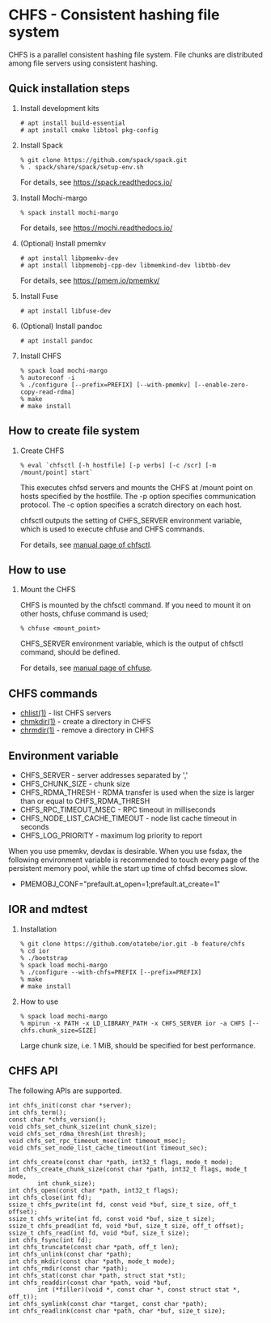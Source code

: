 # CHFS - Consistent hashing file system

CHFS is a parallel consistent hashing file system.  File chunks are distributed among file servers using consistent hashing.

## Quick installation steps

1. Install development kits

       # apt install build-essential
       # apt install cmake libtool pkg-config

1. Install Spack

       % git clone https://github.com/spack/spack.git
       % . spack/share/spack/setup-env.sh

   For details, see https://spack.readthedocs.io/

1. Install Mochi-margo

       % spack install mochi-margo

   For details, see https://mochi.readthedocs.io/

1. (Optional) Install pmemkv

       # apt install libpmemkv-dev
       # apt install libpmemobj-cpp-dev libmemkind-dev libtbb-dev

   For details, see https://pmem.io/pmemkv/

1. Install Fuse

       # apt install libfuse-dev

1. (Optional) Install pandoc

       # apt install pandoc

1. Install CHFS

       % spack load mochi-margo
       % autoreconf -i
       % ./configure [--prefix=PREFIX] [--with-pmemkv] [--enable-zero-copy-read-rdma]
       % make
       # make install

## How to create file system

1. Create CHFS

       % eval `chfsctl [-h hostfile] [-p verbs] [-c /scr] [-m /mount/point] start`

   This executes chfsd servers and mounts the CHFS at /mount point on hosts specified by the hostfile.  The -p option specifies communication protocol.  The -c option specifies a scratch directory on each host.

   chfsctl outputs the setting of CHFS_SERVER environment variable, which is used to execute chfuse and CHFS commands.

   For details, see [manual page of chfsctl](doc/chfsctl.1.md).

## How to use

1. Mount the CHFS

   CHFS is mounted by the chfsctl command.  If you need to mount it on other hosts, chfuse command is used;

       % chfuse <mount_point>

   CHFS_SERVER environment variable, which is the output of chfsctl command, should be defined.

   For details, see [manual page of chfuse](doc/chfuse.1.md).

## CHFS commands

- [chlist(1)](doc/chlist.1.md) - list CHFS servers
- [chmkdir(1)](doc/chmkdir.1.md) - create a directory in CHFS
- [chrmdir(1)](doc/chrmdir.1.md) - remove a directory in CHFS

## Environment variable

- CHFS_SERVER - server addresses separated by ','
- CHFS_CHUNK_SIZE - chunk size
- CHFS_RDMA_THRESH - RDMA transfer is used when the size is larger than or equal to CHFS_RDMA_THRESH
- CHFS_RPC_TIMEOUT_MSEC - RPC timeout in milliseconds
- CHFS_NODE_LIST_CACHE_TIMEOUT - node list cache timeout in seconds
- CHFS_LOG_PRIORITY - maximum log priority to report

When you use pmemkv, devdax is desirable.  When you use fsdax, the following environment variable is recommended to touch every page of the persistent memory pool, while the start up time of chfsd becomes slow.

- PMEMOBJ_CONF="prefault.at_open=1;prefault.at_create=1"

## IOR and mdtest

1. Installation

       % git clone https://github.com/otatebe/ior.git -b feature/chfs
       % cd ior
       % ./bootstrap
       % spack load mochi-margo
       % ./configure --with-chfs=PREFIX [--prefix=PREFIX]
       % make
       # make install

1. How to use

       % spack load mochi-margo
       % mpirun -x PATH -x LD_LIBRARY_PATH -x CHFS_SERVER ior -a CHFS [--chfs.chunk_size=SIZE]

   Large chunk size, i.e. 1 MiB, should be specified for best performance.

## CHFS API

The following APIs are supported.

    int chfs_init(const char *server);
    int chfs_term();
    const char *chfs_version();
    void chfs_set_chunk_size(int chunk_size);
    void chfs_set_rdma_thresh(int thresh);
    void chfs_set_rpc_timeout_msec(int timeout_msec);
    void chfs_set_node_list_cache_timeout(int timeout_sec);

    int chfs_create(const char *path, int32_t flags, mode_t mode);
    int chfs_create_chunk_size(const char *path, int32_t flags, mode_t mode,
            int chunk_size);
    int chfs_open(const char *path, int32_t flags);
    int chfs_close(int fd);
    ssize_t chfs_pwrite(int fd, const void *buf, size_t size, off_t offset);
    ssize_t chfs_write(int fd, const void *buf, size_t size);
    ssize_t chfs_pread(int fd, void *buf, size_t size, off_t offset);
    ssize_t chfs_read(int fd, void *buf, size_t size);
    int chfs_fsync(int fd);
    int chfs_truncate(const char *path, off_t len);
    int chfs_unlink(const char *path);
    int chfs_mkdir(const char *path, mode_t mode);
    int chfs_rmdir(const char *path);
    int chfs_stat(const char *path, struct stat *st);
    int chfs_readdir(const char *path, void *buf,
            int (*filler)(void *, const char *, const struct stat *, off_t));
    int chfs_symlink(const char *target, const char *path);
    int chfs_readlink(const char *path, char *buf, size_t size);
